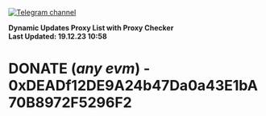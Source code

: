 [![Telegram channel](https://img.shields.io/endpoint?url=https://runkit.io/damiankrawczyk/telegram-badge/branches/master?url=https://t.me/n4z4v0d)](https://t.me/n4z4v0d) 

**Dynamic Updates Proxy List with Proxy Checker**  
**Last Updated: 19.12.23 10:58**

# DONATE (_any evm_) - 0xDEADf12DE9A24b47Da0a43E1bA70B8972F5296F2
